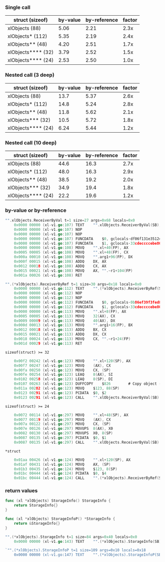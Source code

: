 
### Single call

| struct (sizeof) | by-value | by-reference | factor 
|----------------|----------|--------|------
| xlObjects (88) |     5.06 |   2.21 | 2.3x |
| xlObjects* (112) |     5.35 |   2.19 | 2.4x 
| xlObjects** (48) |     4.20 |   2.51 | 1.7x
| xlObjects**** (32) |     3.79 |   2.52 | 1.5x
| xlObjects**** (24) |     2.53 |   2.50 | 1.0x

### Nested call (3 deep)

| struct (sizeof) | by-value | by-reference | factor |
|----------------|----------|--------|-------
| xlObjects (88) |     13.7 |   5.37 | 2.6x | 
| xlObjects* (112) |    14.8 |   5.24 | 2.8x |
| xlObjects** (48) |     11.8 |   5.62 | 2.1x | 
| xlObjects*** (32) |   10.5 |   5.72 | 1.8x | 
| xlObjects**** (24) |     6.24 |   5.44 | 1.2x | 

### Nested call (10 deep)

| struct (sizeof) | by-value | by-reference | factor |
|----------------|----------|--------|-------
| xlObjects (88) |     44.6 |   16.3 | 2.7x | 
| xlObjects* (112) |   48.0 |   16.3 | 2.9x |
| xlObjects** (48) |   38.5 |   19.2 | 2.0x | 
| xlObjects*** (32) |   34.9 |   19.4 | 1.8x | 
| xlObjects**** (24) |   22.2 |   19.6 | 1.2x | 


### by-value or by-reference 


```go
"".xlObjects.ReceiverByVal t=1 size=27 args=0x68 locals=0x0
	0x0000 00000 (xl-v1.go:107)	TEXT	"".xlObjects.ReceiverByVal(SB), $0-104
	0x0000 00000 (xl-v1.go:107)	NOP
	0x0000 00000 (xl-v1.go:107)	NOP
	0x0000 00000 (xl-v1.go:107)	FUNCDATA	$0, gclocals·df06f131e3512499e9fcc113358547bf(SB)
	0x0000 00000 (xl-v1.go:107)	FUNCDATA	$1, gclocals·33cdeccccebe80329f1fdbee7f5874cb(SB)
	0x0000 00000 (xl-v1.go:108)	MOVQ	"".xl+40(FP), AX
	0x0005 00005 (xl-v1.go:108)	MOVQ	"".xl+48(FP), CX
	0x000a 00010 (xl-v1.go:108)	MOVQ	"".arg1+96(FP), DX
	0x000f 00015 (xl-v1.go:108)	ADDQ	DX, AX
	0x0012 00018 (xl-v1.go:108)	ADDQ	CX, AX
	0x0015 00021 (xl-v1.go:108)	MOVQ	AX, "".~r1+104(FP)
	0x001a 00026 (xl-v1.go:108)	RET
```

```go
"".(*xlObjects).ReceiverByRef t=1 size=30 args=0x18 locals=0x0
	0x0000 00000 (xl-v1.go:112)	TEXT	"".(*xlObjects).ReceiverByRef(SB), $0-24
	0x0000 00000 (xl-v1.go:112)	NOP
	0x0000 00000 (xl-v1.go:112)	NOP
	0x0000 00000 (xl-v1.go:112)	FUNCDATA	$0, gclocals·0b86ef39f3fed835f14ba5f4d7c62fa2(SB)
	0x0000 00000 (xl-v1.go:112)	FUNCDATA	$1, gclocals·33cdeccccebe80329f1fdbee7f5874cb(SB)
	0x0000 00000 (xl-v1.go:113)	MOVQ	"".xl+8(FP), AX
	0x0005 00005 (xl-v1.go:113)	MOVQ	32(AX), CX
	0x0009 00009 (xl-v1.go:113)	MOVQ	40(AX), DX
	0x000d 00013 (xl-v1.go:113)	MOVQ	"".arg1+16(FP), BX
	0x0012 00018 (xl-v1.go:113)	ADDQ	BX, CX
	0x0015 00021 (xl-v1.go:113)	ADDQ	DX, CX
	0x0018 00024 (xl-v1.go:113)	MOVQ	CX, "".~r1+24(FP)
	0x001d 00029 (xl-v1.go:113)	RET
```

`sizeof(struct) >= 32`
```go
	0x00f2 00242 (xl-v1.go:123)	MOVQ	"".xl+120(SP), AX
	0x00f7 00247 (xl-v1.go:123)	MOVQ	(AX), CX
	0x00fa 00250 (xl-v1.go:123)	MOVQ	CX, (SP)
	0x00fe 00254 (xl-v1.go:123)	LEAQ	8(AX), SI
	0x0102 00258 (xl-v1.go:123)	LEAQ	8(SP), DI
	0x0107 00263 (xl-v1.go:123)	DUFFCOPY	$826        # Copy object -- function call
	0x011a 00282 (xl-v1.go:123)	MOVQ	$123, 88(SP)
	0x0123 00291 (xl-v1.go:123)	PCDATA	$0, $2
	0x0123 00291 (xl-v1.go:123)	CALL	"".xlObjects.ReceiverByVal(SB)
```

`sizeof(struct) >= 24`
```go
	0x0072 00114 (xl-v1.go:297)	MOVQ	"".xl+48(SP), AX
	0x0077 00119 (xl-v1.go:297)	MOVQ	(AX), CX
	0x007a 00122 (xl-v1.go:297)	MOVQ	CX, (SP)
	0x007e 00126 (xl-v1.go:297)	MOVUPS	8(AX), X0
	0x0082 00130 (xl-v1.go:297)	MOVUPS	X0, 8(SP)
	0x0087 00135 (xl-v1.go:297)	PCDATA	$0, $1
	0x0087 00135 (xl-v1.go:297)	CALL	"".xlObjects.ReceiverByVal(SB)
```

`*struct`
```go
	0x01aa 00426 (xl-v1.go:124)	MOVQ	"".xl+120(SP), AX
	0x01af 00431 (xl-v1.go:124)	MOVQ	AX, (SP)
	0x01b3 00435 (xl-v1.go:124)	MOVQ	$123, 8(SP)
	0x01bc 00444 (xl-v1.go:124)	PCDATA	$0, $4
	0x01bc 00444 (xl-v1.go:124)	CALL	"".(*xlObjects).ReceiverByRef(SB)

```


### return values

```go
func (xl *xlObjects) StorageInfo() StorageInfo {
	return StorageInfo{}
}

func (xl *xlObjects) StorageInfoP() *StorageInfo {
	return &StorageInfo{}
}
```

```go
"".(*xlObjects).StorageInfo t=1 size=84 args=0x40 locals=0x0
	0x0000 00000 (xl-v1.go:143)	TEXT	"".(*xlObjects).StorageInfo(SB), $0-64
```

```go
`"".(*xlObjects).StorageInfoP t=1 size=109 args=0x10 locals=0x18
	0x0000 00000 (xl-v1.go:147)	TEXT	"".(*xlObjects).StorageInfoP(SB), $24-16
```

